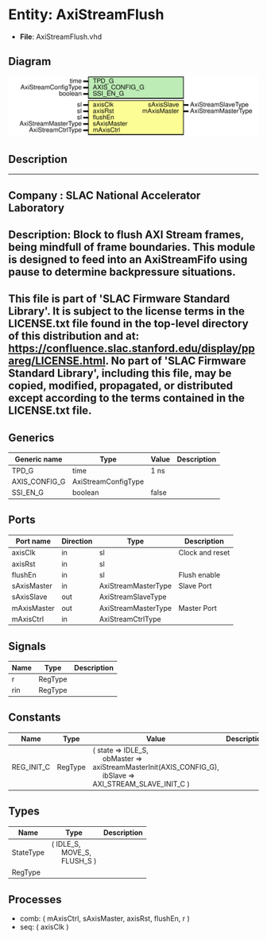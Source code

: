 # Entity: AxiStreamFlush

- **File**: AxiStreamFlush.vhd
## Diagram

![Diagram](AxiStreamFlush.svg "Diagram")
## Description

-----------------------------------------------------------------------------
 Company    : SLAC National Accelerator Laboratory
-----------------------------------------------------------------------------
 Description:
 Block to flush AXI Stream frames, being mindfull of frame boundaries.
 This module is designed to feed into an AxiStreamFifo using pause to determine
 backpressure situations.
-----------------------------------------------------------------------------
 This file is part of 'SLAC Firmware Standard Library'.
 It is subject to the license terms in the LICENSE.txt file found in the
 top-level directory of this distribution and at:
    https://confluence.slac.stanford.edu/display/ppareg/LICENSE.html.
 No part of 'SLAC Firmware Standard Library', including this file,
 may be copied, modified, propagated, or distributed except according to
 the terms contained in the LICENSE.txt file.
-----------------------------------------------------------------------------
## Generics

| Generic name  | Type                | Value | Description |
| ------------- | ------------------- | ----- | ----------- |
| TPD_G         | time                | 1 ns  |             |
| AXIS_CONFIG_G | AxiStreamConfigType |       |             |
| SSI_EN_G      | boolean             | false |             |
## Ports

| Port name   | Direction | Type                | Description     |
| ----------- | --------- | ------------------- | --------------- |
| axisClk     | in        | sl                  | Clock and reset |
| axisRst     | in        | sl                  |                 |
| flushEn     | in        | sl                  | Flush enable    |
| sAxisMaster | in        | AxiStreamMasterType | Slave Port      |
| sAxisSlave  | out       | AxiStreamSlaveType  |                 |
| mAxisMaster | out       | AxiStreamMasterType | Master Port     |
| mAxisCtrl   | in        | AxiStreamCtrlType   |                 |
## Signals

| Name | Type    | Description |
| ---- | ------- | ----------- |
| r    | RegType |             |
| rin  | RegType |             |
## Constants

| Name       | Type    | Value                                                                                                                                                                                                     | Description |
| ---------- | ------- | --------------------------------------------------------------------------------------------------------------------------------------------------------------------------------------------------------- | ----------- |
| REG_INIT_C | RegType |  (       state    => IDLE_S,<br><span style="padding-left:20px">       obMaster => axiStreamMasterInit(AXIS_CONFIG_G),<br><span style="padding-left:20px">       ibSlave  => AXI_STREAM_SLAVE_INIT_C    ) |             |
## Types

| Name      | Type                                                                                                 | Description |
| --------- | ---------------------------------------------------------------------------------------------------- | ----------- |
| StateType | ( IDLE_S,<br><span style="padding-left:20px"> MOVE_S,<br><span style="padding-left:20px"> FLUSH_S )  |             |
| RegType   |                                                                                                      |             |
## Processes
- comb: ( mAxisCtrl, sAxisMaster, axisRst, flushEn, r )
- seq: ( axisClk )
